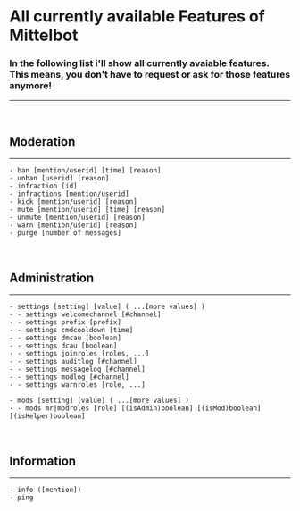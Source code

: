 # **All currently available Features of Mittelbot**

### In the following list i'll show all currently avaiable features. This means, you don't have to request or ask for those features anymore!

----

<br>

## Moderation
----
    - ban [mention/userid] [time] [reason]
    - unban [userid] [reason]
    - infraction [id]
    - infractions [mention/userid]
    - kick [mention/userid] [reason]
    - mute [mention/userid] [time] [reason]
    - unmute [mention/userid] [reason]
    - warn [mention/userid] [reason]
    - purge [number of messages]

<br>

## Administration
----
    - settings [setting] [value] ( ...[more values] )
    - - settings welcomechannel [#channel]
    - - settings prefix [prefix]
    - - settings cmdcooldown [time]
    - - settings dmcau [boolean]
    - - settings dcau [boolean]
    - - settings joinroles [roles, ...]
    - - settings auditlog [#channel]
    - - settings messagelog [#channel]
    - - settings modlog [#channel]
    - - settings warnroles [role, ...]

    - mods [setting] [value] ( ...[more values] )
    - - mods mr|modroles [role] [(isAdmin)boolean] [(isMod)boolean] [(isHelper)boolean]

<br>

## Information
----
    - info ([mention])
    - ping
